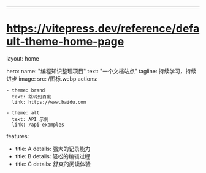 ---
# https://vitepress.dev/reference/default-theme-home-page
layout: home

hero:
  name: "编程知识整理项目"
  text: "一个文档站点"
  tagline: 持续学习，持续进步
  image:
    src: /图标.webp
  actions:

    - theme: brand
      text: 跳转到百度
      link: https://www.baidu.com

    - theme: alt
      text: API 示例
      link: /api-examples

features:
  - title: A
    details: 强大的记录能力
  - title: B
    details: 轻松的编辑过程
  - title: C
    details: 舒爽的阅读体验

